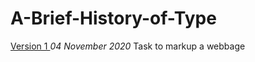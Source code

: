 A-Brief-History-of-Type
================
[Version 1 ](https://leanderixd.github.io/historyoftype/historyoftype.html)
*04 November 2020*
Task to markup a webbage
